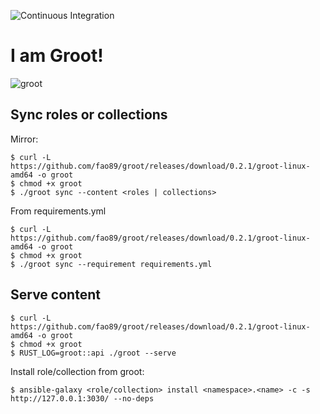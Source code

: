 ![Continuous Integration](https://github.com/fao89/groot/workflows/Continuous%20Integration/badge.svg)
# I am Groot!
![groot](https://www.redringtones.com/wp-content/uploads/2019/04/i-am-groot-ringtone.jpg)

## Sync roles or collections

Mirror:
```
$ curl -L https://github.com/fao89/groot/releases/download/0.2.1/groot-linux-amd64 -o groot
$ chmod +x groot
$ ./groot sync --content <roles | collections>
```

From requirements.yml
```
$ curl -L https://github.com/fao89/groot/releases/download/0.2.1/groot-linux-amd64 -o groot
$ chmod +x groot
$ ./groot sync --requirement requirements.yml
```

## Serve content
```
$ curl -L https://github.com/fao89/groot/releases/download/0.2.1/groot-linux-amd64 -o groot
$ chmod +x groot
$ RUST_LOG=groot::api ./groot --serve
```
Install role/collection from groot:
```
$ ansible-galaxy <role/collection> install <namespace>.<name> -c -s http://127.0.0.1:3030/ --no-deps
```
